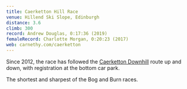 ```yaml
---
title: Caerketton Hill Race
venue: Hillend Ski Slope, Edinburgh
distance: 3.6
climb: 300
record: Andrew Douglas, 0:17:36 (2019)
femaleRecord: Charlotte Morgan, 0:20:23 (2017)
web: carnethy.com/caerketton
---
```

Since 2012, the race has followed the [Caerketton Downhill](http://www.scottishhillracing.co.uk//RA-0184) route up and down, with registration at the bottom car park.

The shortest and sharpest of the Bog and Burn races.
